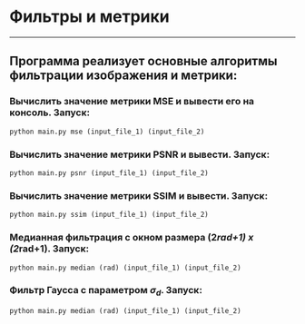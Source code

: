 # Фильтры и метрики
___
## Программа реализует основные алгоритмы фильтрации изображения и метрики:
### Вычислить значение метрики MSE и вывести его на консоль. Запуск:
    python main.py mse (input_file_1) (input_file_2)
### Вычислить значение метрики PSNR и вывести. Запуск:
    python main.py psnr (input_file_1) (input_file_2)
### Вычислить значение метрики SSIM и вывести. Запуск:
    python main.py ssim (input_file_1) (input_file_2)
### Медианная фильтрация с окном размера (2*rad+1) x (2*rad+1). Запуск:
    python main.py median (rad) (input_file_1) (input_file_2)
### Фильтр Гаусса с параметром $\sigma_d$. Запуск:
    python main.py median (rad) (input_file_1) (input_file_2)
